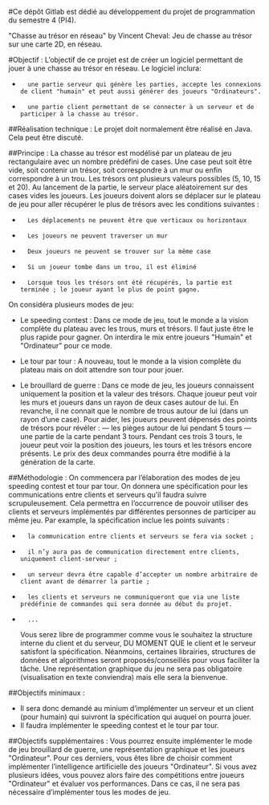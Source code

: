 #Ce dépôt Gitlab est dédié au développement du projet de programmation du semestre 4 (PI4).

"Chasse au trésor en réseau" by Vincent Cheval:
    Jeu de chasse au trésor sur une carte 2D, en réseau.
    
#Objectif : 
    L’objectif de ce projet est de créer un logiciel permettant de jouer à une chasse au trésor en réseau. 
    Le logiciel inclura:
-       une partie serveur qui génère les parties, accepte les connexions de client "humain" et peut aussi générer des joueurs "Ordinateurs".
-       une partie client permettant de se connecter à un serveur et de participer à la chasse au trésor.

##Réalisation technique : 
    Le projet doit normalement être réalisé en Java.
    Cela peut être discuté.

##Principe : 
    La chasse au trésor est modélisé par un plateau de jeu rectangulaire avec un nombre prédéfini de cases. Une case peut soit être vide, soit contenir un trésor, soit correspondre à un mur ou enfin correspondre à un
    trou. Les trésors ont plusieurs valeurs possibles (5, 10, 15 et 20).
    Au lancement de la partie, le serveur place aléatoirement sur des cases vides les joueurs. Les joueurs doivent alors se déplacer sur le plateau de jeu pour aller récupérer le plus de trésors avec les conditions suivantes :
-       Les déplacements ne peuvent être que verticaux ou horizontaux
-       Les joueurs ne peuvent traverser un mur
-       Deux joueurs ne peuvent se trouver sur la même case
-       Si un joueur tombe dans un trou, il est éliminé
-       Lorsque tous les trésors ont été récupérés, la partie est terminée ; le joueur ayant le plus de point gagne.

On considéra plusieurs modes de jeu:
-   Le speeding contest : Dans ce mode de jeu, tout le monde a la vision complète du plateau avec les trous, murs et trésors. Il faut juste être le plus rapide pour gagner. On interdira le mix entre joueurs "Humain" et "Ordinateur" pour ce mode.
    
-   Le tour par tour : A nouveau, tout le monde a la vision complète du plateau mais on doit attendre son tour pour jouer.
    
-   Le brouillard de guerre : Dans ce mode de jeu, les joueurs connaissent uniquement la position et la valeur des trésors. Chaque joueur peut voir les murs et joueurs dans un rayon de deux cases autour de lui. En revanche, il ne connait que le nombre de trous autour de lui (dans un rayon d’une case). Pour aider, les joueurs peuvent dépensés des points de trésors pour révéler :
            — les pièges autour de lui pendant 5 tours
            — une partie de la carte pendant 3 tours. Pendant ces trois 3 tours, le joueur peut voir la position des joueurs, les tours et les trésors encore présents.
        Le prix des deux commandes pourra être modifié à la génération de la carte.

##Méthodologie : 
    On commencera par l’élaboration des modes de jeu speeding contest et tour par tour.
    On donnera une spécification pour les communications entre clients et serveurs qu’il faudra suivre scrupuleusement. Cela permettra en l’occurrence de pouvoir utiliser des clients et serveurs implémentés par différentes personnes de participer au même jeu. Par example, la spécification inclue les points suivants :
-       la communication entre clients et serveurs se fera via socket ;
-       il n’y aura pas de communication directement entre clients, uniquement client-serveur ;
-       un serveur devra être capable d’accepter un nombre arbitraire de client avant de démarrer la partie ;
-       les clients et serveurs ne communiqueront que via une liste prédéfinie de commandes qui sera donnée au début du projet.
-       ...

    Vous serez libre de programmer comme vous le souhaitez la structure interne du client et du serveur, DU MOMENT QUE le client et le serveur satisfont la spécification. Néanmoins, certaines librairies, structures de données et algorithmes seront proposés/conseillés pour vous faciliter la tâche.
    Une représentation graphique du jeu ne sera pas obligatoire (visualisation en texte conviendra) mais elle sera la bienvenue.

##Objectifs minimaux : 
-   Il sera donc demandé au minium d’implémenter un serveur et un client (pour humain) qui suivront la spécification qui auquel on pourra jouer. 
-   Il faudra implémenter le speeding contest et le tour par tour.

##Objectifs supplémentaires : 
    Vous pourrez ensuite implémenter le mode de jeu brouillard de guerre, une représentation graphique et les joueurs "Ordinateur". Pour ces derniers, vous êtes libre de choisir comment implémenter l’intelligence artificielle des joueurs "Ordinateur". Si vous avez plusieurs idées,
vous pouvez alors faire des compétitions entre joueurs "Ordinateur" et évaluer vos performances. Dans ce cas, il ne sera pas nécessaire d’implémenter tous les modes de jeu.